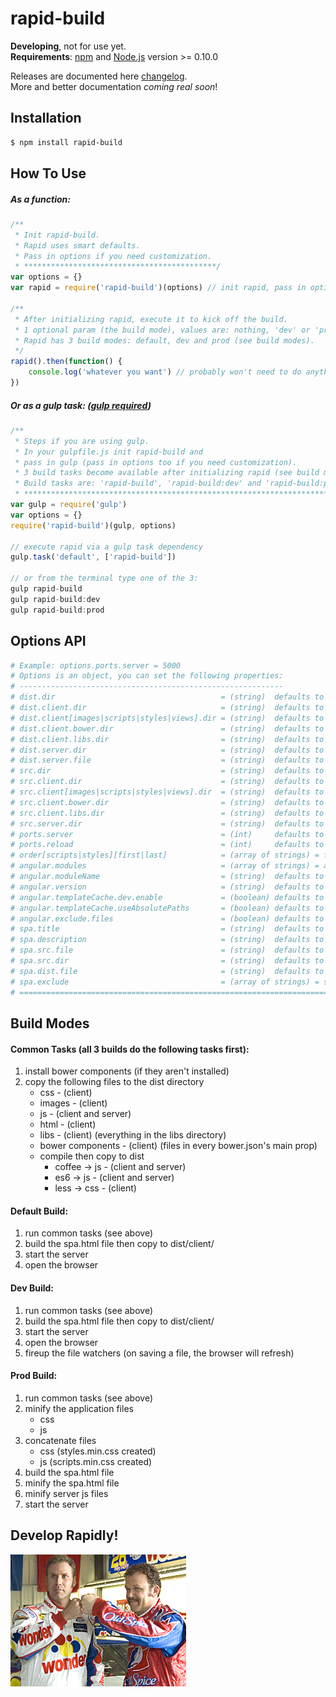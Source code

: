 # rapid-build
**Developing**, not for use yet.  
**Requirements**: [npm](http://npmjs.org/) and [Node.js](http://nodejs.org/) version >= 0.10.0  

Releases are documented here [changelog](https://github.com/jyounce/rapid-build/blob/master/CHANGELOG.md).  
More and better documentation *coming real soon*!

## Installation
```bash
$ npm install rapid-build
```

## How To Use
##### As a function:

```javascript
/**
 * Init rapid-build.
 * Rapid uses smart defaults.
 * Pass in options if you need customization.
 * *******************************************/
var options = {}
var rapid = require('rapid-build')(options) // init rapid, pass in options here

/**
 * After initializing rapid, execute it to kick off the build.
 * 1 optional param (the build mode), values are: nothing, 'dev' or 'prod'.
 * Rapid has 3 build modes: default, dev and prod (see build modes).
 */
rapid().then(function() {
	console.log('whatever you want') // probably won't need to do anything
})
```

##### Or as a gulp task: ([gulp required](http://gulpjs.com/))

```javascript
/**
 * Steps if you are using gulp.
 * In your gulpfile.js init rapid-build and
 * pass in gulp (pass in options too if you need customization).
 * 3 build tasks become available after initializing rapid (see build modes).
 * Build tasks are: 'rapid-build', 'rapid-build:dev' and 'rapid-build:prod'
 * ***************************************************************************/
var gulp = require('gulp')
var options = {}
require('rapid-build')(gulp, options)

// execute rapid via a gulp task dependency
gulp.task('default', ['rapid-build'])

// or from the terminal type one of the 3:
gulp rapid-build
gulp rapid-build:dev
gulp rapid-build:prod
```

## Options API
```coffeescript
# Example: options.ports.server = 5000
# Options is an object, you can set the following properties:
# -----------------------------------------------------------
# dist.dir                                     = (string)  defaults to 'dist'
# dist.client.dir                              = (string)  defaults to 'client'
# dist.client[images|scripts|styles|views].dir = (string)  defaults to property name
# dist.client.bower.dir                        = (string)  defaults to 'bower_components'
# dist.client.libs.dir                         = (string)  defaults to 'libs' = 3rd party libraries that aren't bower components
# dist.server.dir                              = (string)  defaults to 'server'
# dist.server.file                             = (string)  defaults to 'routes.js'
# src.dir                                      = (string)  defaults to 'src'
# src.client.dir                               = (string)  defaults to 'client'
# src.client[images|scripts|styles|views].dir  = (string)  defaults to property name
# src.client.bower.dir                         = (string)  defaults to 'bower_components'
# src.client.libs.dir                          = (string)  defaults to 'libs' = 3rd party libraries that aren't bower components
# src.server.dir                               = (string)  defaults to 'server'
# ports.server                                 = (int)     defaults to 3000
# ports.reload                                 = (int)     defaults to 3001
# order[scripts|styles][first|last]            = (array of strings) = file paths
# angular.modules                              = (array of strings) = additional angular modules to load, already loaded are ['ngResource', 'ngRoute', 'ngSanitize']
# angular.moduleName                           = (string)  defaults to 'app' = application module name, value for ng-app
# angular.version                              = (string)  defaults to '1.x' = semver version required
# angular.templateCache.dev.enable             = (boolean) defaults to false = use template cache when running default and dev task
# angular.templateCache.useAbsolutePaths       = (boolean) defaults to false = prefix template urls with a '/'
# angular.exclude.files                        = (boolean) defaults to false = set to true to exclude angular files (lib and modules)
# spa.title                                    = (string)  defaults to package.json name or 'Application' = html title tag value
# spa.description                              = (string)  defaults to package.json description = html meta description tag value
# spa.src.file                                 = (string)  defaults to 'spa.html' = set if you want to use your own spa file and not the build system's (file must be located in your client src directory)
# spa.src.dir                                  = (string)  defaults to null = set if you are using your own spa file and that file is located in a directory in your client src directory
# spa.dist.file                                = (string)  defaults to spa.src.file or 'spa.html' = provide if you want the dist spa file to be named differently, example: 'index.html'
# spa.exclude                                  = (array of strings) = set to retain spa file placeholders, optional values are: ['scripts', 'styles', 'description', 'moduleName', 'title'] or ['all']
# ==========================================================================================================================================================================================================
```

## Build Modes
#### Common Tasks (all 3 builds do the following tasks first):
1. install bower components (if they aren't installed)
2. copy the following files to the dist directory
	* css - (client)
	* images - (client)
	* js - (client and server)
	* html - (client)
	* libs - (client) (everything in the libs directory)
	* bower components - (client) (files in every bower.json's main prop)
	* compile then copy to dist
		* coffee -> js - (client and server)
		* es6 -> js - (client and server)
		* less -> css - (client)

#### Default Build:
1. run common tasks (see above)
2. build the spa.html file then copy to dist/client/
3. start the server
4. open the browser

#### Dev Build:
1. run common tasks (see above)
2. build the spa.html file then copy to dist/client/
3. start the server
4. open the browser
5. fireup the file watchers (on saving a file, the browser will refresh)

#### Prod Build:
1. run common tasks (see above)
2. minify the application files
	* css
	* js
3. concatenate files
	* css (styles.min.css created)
	* js (scripts.min.css created)
4. build the spa.html file
5. minify the spa.html file
6. minify server js files
7. start the server

## Develop Rapidly!
![Shake and Bake!](docs/shake-and-bake.jpg)











